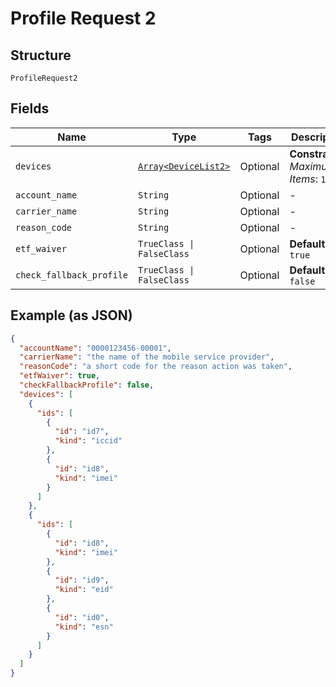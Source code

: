 
# Profile Request 2

## Structure

`ProfileRequest2`

## Fields

| Name | Type | Tags | Description |
|  --- | --- | --- | --- |
| `devices` | [`Array<DeviceList2>`](../../doc/models/device-list-2.md) | Optional | **Constraints**: *Maximum Items*: `100` |
| `account_name` | `String` | Optional | - |
| `carrier_name` | `String` | Optional | - |
| `reason_code` | `String` | Optional | - |
| `etf_waiver` | `TrueClass \| FalseClass` | Optional | **Default**: `true` |
| `check_fallback_profile` | `TrueClass \| FalseClass` | Optional | **Default**: `false` |

## Example (as JSON)

```json
{
  "accountName": "0000123456-00001",
  "carrierName": "the name of the mobile service provider",
  "reasonCode": "a short code for the reason action was taken",
  "etfWaiver": true,
  "checkFallbackProfile": false,
  "devices": [
    {
      "ids": [
        {
          "id": "id7",
          "kind": "iccid"
        },
        {
          "id": "id8",
          "kind": "imei"
        }
      ]
    },
    {
      "ids": [
        {
          "id": "id8",
          "kind": "imei"
        },
        {
          "id": "id9",
          "kind": "eid"
        },
        {
          "id": "id0",
          "kind": "esn"
        }
      ]
    }
  ]
}
```

